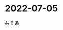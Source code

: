 # 2022-07-05

共 0 条

<!-- BEGIN WEIBO -->
<!-- 最后更新时间 Tue Jul 05 2022 00:23:05 GMT+0800 (China Standard Time) -->

<!-- END WEIBO -->
